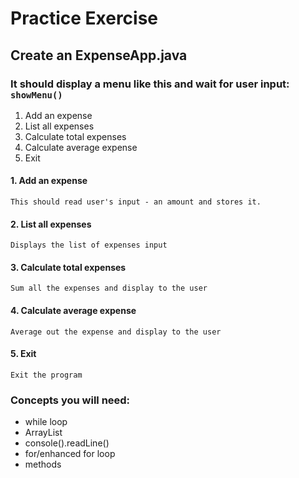 # Practice Exercise

## Create an ExpenseApp.java

### It should display a menu like this and wait for user input:  `showMenu()`
1. Add an expense
2. List all expenses
3. Calculate total expenses
4. Calculate average expense
5. Exit

#### 1. Add an expense
    This should read user's input - an amount and stores it.

#### 2. List all expenses
    Displays the list of expenses input

#### 3. Calculate total expenses
    Sum all the expenses and display to the user

#### 4. Calculate average expense
    Average out the expense and display to the user

#### 5. Exit
    Exit the program

### Concepts you will need:
- while loop
- ArrayList
- console().readLine()
- for/enhanced for loop
- methods 